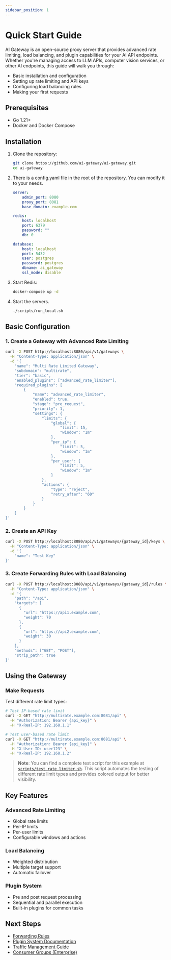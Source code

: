 ```yaml
---
sidebar_position: 1
---
```


# Quick Start Guide


AI Gateway is an open-source proxy server that provides advanced rate limiting, load balancing, and plugin capabilities for your AI API endpoints. Whether you're managing access to LLM APIs, computer vision services, or other AI endpoints, this guide will walk you through:

- Basic installation and configuration
- Setting up rate limiting and API keys
- Configuring load balancing rules
- Making your first requests

## Prerequisites

- Go 1.21+
- Docker and Docker Compose

## Installation
1. Clone the repository:

    ```bash
    git clone https://github.com/ai-gateway/ai-gateway.git
    cd ai-gateway
    ```
2. There is a config.yaml file in the root of the repository. You can modify it to your needs.
    ```yaml
    server:
        admin_port: 8080
        proxy_port: 8081
        base_domain: example.com

    redis:
        host: localhost
        port: 6379
        password: ""
        db: 0

    database:
        host: localhost
        port: 5432
        user: postgres
        password: postgres
        dbname: ai_gateway
        ssl_mode: disable 
    ```
3. Start Redis:

    ```bash
    docker-compose up -d
    ```

4. Start the servers.

    ```bash
    ./scripts/run_local.sh
    ```

## Basic Configuration

### 1. Create a Gateway with Advanced Rate Limiting

```bash
curl -X POST http://localhost:8080/api/v1/gateways \
  -H "Content-Type: application/json" \
  -d '{
    "name": "Multi Rate Limited Gateway",
    "subdomain": "multirate",
    "tier": "basic",
    "enabled_plugins": ["advanced_rate_limiter"],
    "required_plugins": [
        {
            "name": "advanced_rate_limiter",
            "enabled": true,
            "stage": "pre_request",
            "priority": 1,
            "settings": {
                "limits": {
                    "global": {
                        "limit": 15,
                        "window": "1m"
                    },
                    "per_ip": {
                        "limit": 5,
                        "window": "1m"
                    },
                    "per_user": {
                        "limit": 5,
                        "window": "1m"
                    }
                },
                "actions": {
                    "type": "reject",
                    "retry_after": "60"
                }
            }
        }
    ]
}'
```

### 2. Create an API Key

```bash
curl -X POST http://localhost:8080/api/v1/gateways/{gateway_id}/keys \
  -H "Content-Type: application/json" \
  -d '{
    "name": "Test Key"
}'
```

### 3. Create Forwarding Rules with Load Balancing

```bash
curl -X POST http://localhost:8080/api/v1/gateways/{gateway_id}/rules \
  -H "Content-Type: application/json" \
  -d '{
    "path": "/api",
    "targets": [
      {
        "url": "https://api1.example.com",
        "weight": 70
      },
      {
        "url": "https://api2.example.com",
        "weight": 30
      }
    ],
    "methods": ["GET", "POST"],
    "strip_path": true
}'
```

## Using the Gateway

### Make Requests

Test different rate limit types:

```bash
# Test IP-based rate limit
curl -X GET "http://multirate.example.com:8081/api" \
  -H "Authorization: Bearer {api_key}" \
  -H "X-Real-IP: 192.168.1.1"

# Test user-based rate limit
curl -X GET "http://multirate.example.com:8081/api" \
  -H "Authorization: Bearer {api_key}" \
  -H "X-User-ID: user123" \
  -H "X-Real-IP: 192.168.1.2"
```

> **Note**: You can find a complete test script for this example at <a class="link-blue" href="https://github.com/NeuralTrust/ai-gateway-ce/blob/main/scripts/test_rate_limiter.sh">`scripts/test_rate_limiter.sh`</a>. This script automates the testing of different rate limit types and provides colored output for better visibility.

## Key Features

### Advanced Rate Limiting
- Global rate limits
- Per-IP limits
- Per-user limits
- Configurable windows and actions

### Load Balancing
- Weighted distribution
- Multiple target support
- Automatic failover

### Plugin System
- Pre and post request processing
- Sequential and parallel execution
- Built-in plugins for common tasks

## Next Steps

- [Forwarding Rules](./concepts/forwarding-rules.md)
- [Plugin System Documentation](./concepts/plugin-system.md)
- [Traffic Management Guide](./concepts/traffic-management.md)
- [Consumer Groups (Enterprise)](./concepts/consumer-groups.md)


